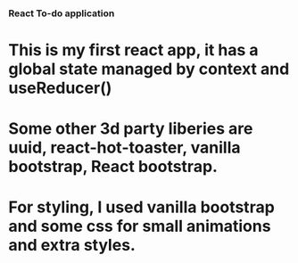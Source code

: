 ### React To-do application
# This is my first react app, it has a global state managed by context and useReducer()
# Some other 3d party liberies are uuid, react-hot-toaster, vanilla bootstrap, React bootstrap.
# For styling, I used vanilla bootstrap and some css for small animations and extra styles.
